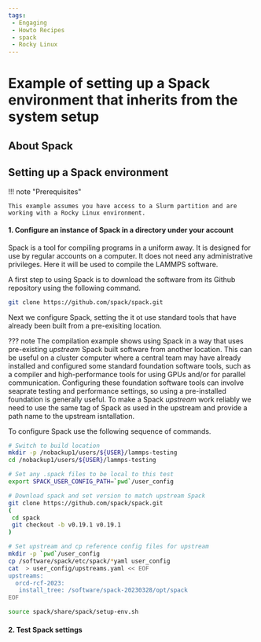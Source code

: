 ```yaml
---
tags:
 - Engaging
 - Howto Recipes
 - spack
 - Rocky Linux
---
```


# Example of setting up a Spack environment that inherits from the system setup

## About Spack

## Setting up a Spack environment

!!! note "Prerequisites"

    This example assumes you have access to a Slurm partition and are working with a Rocky Linux environment.

#### 1. Configure an instance of Spack in a directory under your account

Spack is a tool for compiling programs in a uniform away. It is designed for use by regular accounts on a computer. It does not need any administrative privileges.
Here it will be used to compile the LAMMPS software. 

A first step to using Spack is to download the software from its Github repository using the following command.

```bash
git clone https://github.com/spack/spack.git
```

Next we configure Spack, setting the it ot use standard tools that have already been built from a pre-exisiting location.

??? note
    The compilation example shows using Spack in a way that uses pre-existing _upstream_ Spack built software 
    from another location. This can be useful on a cluster computer where a central team may have already installed and configured some standard foundation software tools, 
    such as a compiler and high-performance tools for using GPUs and/or for parallel communication. Configuring these foundation software tools can involve seaprate
    testing and performance settings, so using a pre-installed foundation is generally useful. To make a Spack _upstream_ work reliably we need to use the same tag of 
    Spack as used in the upstream and provide a path name to the upstream isntallation.

To configure Spack use the following sequence of commands.

```bash
# Switch to build location
mkdir -p /nobackup1/users/${USER}/lammps-testing
cd /nobackup1/users/${USER}/lammps-testing

# Set any .spack files to be local to this test
export SPACK_USER_CONFIG_PATH=`pwd`/user_config

# Download spack and set version to match upstream Spack
git clone https://github.com/spack/spack.git
(
 cd spack
 git checkout -b v0.19.1 v0.19.1
)

# Set upstream and cp reference config files for upstream
mkdir -p `pwd`/user_config
cp /software/spack/etc/spack/*yaml user_config
cat  > user_config/upstreams.yaml << EOF
upstreams:
  orcd-rcf-2023:
   install_tree: /software/spack-20230328/opt/spack
EOF

source spack/share/spack/setup-env.sh
```


#### 2. Test Spack settings


